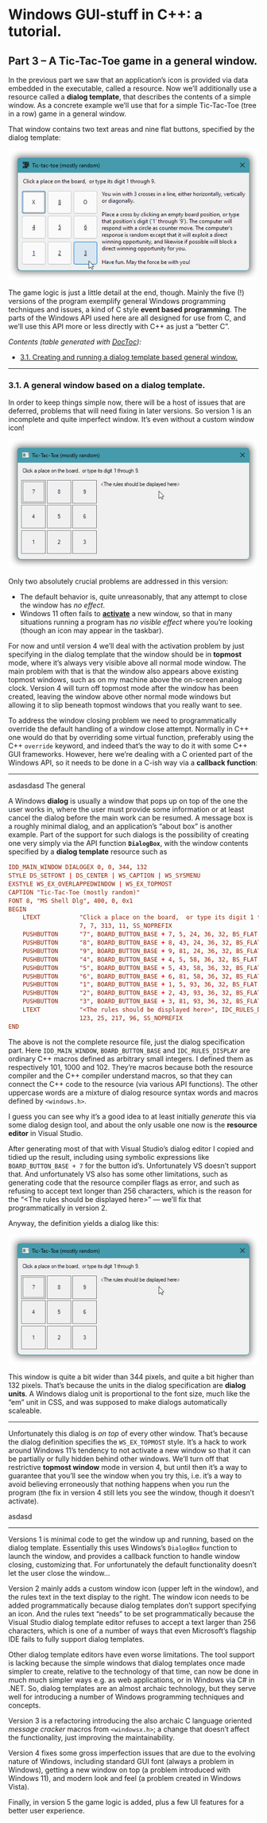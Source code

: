 # Windows GUI-stuff in C++: a tutorial.

## Part 3 – A Tic-Tac-Toe game in a general window.

In the previous part we saw that an application’s icon is provided via data embedded in the executable, called a resource. Now we’ll additionally use a resource called a **dialog template**, that describes the contents of a simple window. As a concrete example we’ll use that for a simple Tic-Tac-Toe (tree in a row) game in a general window.

That window contains two text areas and nine flat buttons, specified by the dialog template:

![The Tic-Tac-Toe game window](part-03/images/sshot-1.the-final-window.png)

The game logic is just a little detail at the end, though. Mainly the five (!) versions of the program exemplify general Windows programming techniques and issues, a kind of C style **event based programming**. The parts of the Windows API used here are all designed for use from C, and we’ll use this API more or less directly with C++ as just a “better C”.


<!-- START doctoc generated TOC please keep comment here to allow auto update -->
<!-- DON'T EDIT THIS SECTION, INSTEAD RE-RUN doctoc TO UPDATE -->
*Contents (table generated with [DocToc](https://github.com/thlorenz/doctoc)):*

- [3.1. Creating and running a dialog template based general window.](#31-creating-and-running-a-dialog-template-based-general-window)

<!-- END doctoc generated TOC please keep comment here to allow auto update -->


---

### 3.1. A general window based on a dialog template.

In order to keep things simple now, there will be a host of issues that are deferred, problems that will need fixing in later versions. So version 1 is an incomplete and quite imperfect window. It’s even without a custom window icon!

![The v1 window](part-03/images/sshot-2.main-window-v1.png)

Only two absolutely crucial problems are addressed in this version:

* The default behavior is, quite unreasonably, that any attempt to close the window has *no effect*.
* Windows 11 often fails to [**activate**](https://docs.microsoft.com/en-us/windows/win32/winmsg/window-features#active-window) a new window, so that in many situations running a program has *no visible effect* where you’re looking (though an icon may appear in the taskbar).

For now and until version 4 we’ll deal with the activation problem by just specifying in the dialog template that the window should be in **topmost** mode, where it’s always very visible above all normal mode window. The main problem with that is that the window also appears above existing topmost windows, such as on my machine above the on-screen analog clock. Version 4 will turn off topmost mode after the window has been created, leaving the window above other normal mode windows but allowing it to slip beneath topmost windows that you really want to see.

To address the window closing problem we need to programmatically override the default handling of a window close attempt. Normally in C++ one would do that by overriding some virtual function, preferably using the C++ `override` keyword, and indeed that’s the way to do it with some C++ GUI frameworks. However, here we’re dealing with a C oriented part of the Windows API, so it needs to be done in a C-ish way via a **callback function**:




---
asdasdasd
The general


A Windows **dialog** is usually a window that pops up on top of the one the user works in, where the user must provide some information or at least cancel the dialog before the main work can be resumed. A message box is a roughly minimal dialog, and an application’s “about box” is another example. Part of the support for such dialogs is the possibility of creating one very simply via the API function **`DialogBox`**, with the window contents specified by a **dialog template** resource such as

~~~ rc
IDD_MAIN_WINDOW DIALOGEX 0, 0, 344, 132
STYLE DS_SETFONT | DS_CENTER | WS_CAPTION | WS_SYSMENU
EXSTYLE WS_EX_OVERLAPPEDWINDOW | WS_EX_TOPMOST
CAPTION "Tic-Tac-Toe (mostly random)"
FONT 8, "MS Shell Dlg", 400, 0, 0x1
BEGIN
    LTEXT           "Click a place on the board,  or type its digit 1 through 9.", 0,
                    7, 7, 313, 11, SS_NOPREFIX
    PUSHBUTTON      "7", BOARD_BUTTON_BASE + 7, 5, 24, 36, 32, BS_FLAT
    PUSHBUTTON      "8", BOARD_BUTTON_BASE + 8, 43, 24, 36, 32, BS_FLAT
    PUSHBUTTON      "9", BOARD_BUTTON_BASE + 9, 81, 24, 36, 32, BS_FLAT
    PUSHBUTTON      "4", BOARD_BUTTON_BASE + 4, 5, 58, 36, 32, BS_FLAT
    PUSHBUTTON      "5", BOARD_BUTTON_BASE + 5, 43, 58, 36, 32, BS_FLAT
    PUSHBUTTON      "6", BOARD_BUTTON_BASE + 6, 81, 58, 36, 32, BS_FLAT
    PUSHBUTTON      "1", BOARD_BUTTON_BASE + 1, 5, 93, 36, 32, BS_FLAT
    PUSHBUTTON      "2", BOARD_BUTTON_BASE + 2, 43, 93, 36, 32, BS_FLAT
    PUSHBUTTON      "3", BOARD_BUTTON_BASE + 3, 81, 93, 36, 32, BS_FLAT
    LTEXT           "<The rules should be displayed here>", IDC_RULES_DISPLAY,
                    123, 25, 217, 96, SS_NOPREFIX
END
~~~

The above is not the complete resource file, just the dialog specification part. Here `IDD_MAIN_WINDOW`, `BOARD_BUTTON_BASE` and `IDC_RULES_DISPLAY` are ordinary C++ macros defined as arbitrary small integers. I defined them as respectively 101, 1000 and 102. They’re macros because both the resource compiler and the C++ compiler understand macros, so that they can connect the C++ code to the resource (via various API functions). The other uppercase words are a mixture of dialog resource syntax words and macros defined by `<windows.h>`.

I guess you can see why it’s a good idea to at least initially *generate* this via some dialog design tool, and about the only usable one now is the **resource editor** in Visual Studio.

After generating most of that with Visual Studio’s dialog editor I copied and tidied up the result, including using symbolic expressions like `BOARD_BUTTON_BASE + 7` for the button id’s. Unfortunately VS doesn’t support that. And unfortunately VS also has some other limitations, such as generating code that the resource compiler flags as error, and such as refusing to accept text longer than 256 characters, which is the reason for the “\<The rules should be displayed here\>” — we’ll fix that programmatically in version 2.

Anyway, the definition yields a dialog like this:

![The v1 window](part-03/images/sshot-2.main-window-v1.png)

This window is quite a bit wider than 344 pixels, and quite a bit higher than 132 pixels. That’s because the units in the dialog specification are **dialog units**. A Windows dialog unit is proportional to the font size, much like the “em” unit in CSS, and was supposed to make dialogs automatically scaleable.

---

Unfortunately this dialog is *on top* of every other window. That’s because the dialog definition specifies the `WS_EX_TOPMOST` style. It’s a hack to work around Windows 11’s tendency to not activate a new window so that it can be partially or fully hidden behind other windows. We’ll turn off that restrictive **topmost window** mode in version 4, but until then it’s a way to guarantee that you’ll see the window when you try this, i.e. it’s a way to avoid believing erroneously that nothing happens when you run the program (the fix in version 4 still lets you see the window, though it doesn’t activate).


asdasd


--- 

Versions 1 is minimal code to get the window up and running, based on the dialog template. Essentially this uses Windows’s `DialogBox` function to launch the window, and provides a callback function to handle window closing, customizing that. For unfortunately the default functionality doesn’t let the user close the window…

Version 2 mainly adds a custom window icon (upper left in the window), and the rules text in the text display to the right. The window icon needs to be added programmatically because dialog templates don’t support specifying an icon. And the rules text “needs” to be set programmatically because the Visual Studio dialog template editor refuses to accept a text larger than 256 characters, which is one of a number of ways that even Microsoft’s flagship IDE fails to fully support dialog templates.

Other dialog template editors have even worse limitations. The tool support is lacking because the simple windows that dialog templates once made simpler to create, relative to the technology of that time, can now be done in much much simpler ways e.g. as web applications, or in Windows via C# in .NET. So, dialog templates are an almost archaic technology, but they serve well for introducing a number of Windows programming techniques and concepts.

Version 3 is a refactoring introducing the also archaic C language oriented *message cracker* macros from `<windowsx.h>`; a change that doesn’t affect the functionality, just improving the maintainability.

Version 4 fixes some gross imperfection issues that are due to the evolving nature of Windows, including standard GUI font (always a problem in Windows), getting a new window on top (a problem introduced with Windows 11), and modern look and feel (a problem created in Windows Vista).

Finally, in version 5 the game logic is added, plus a few UI features for a better user experience.
